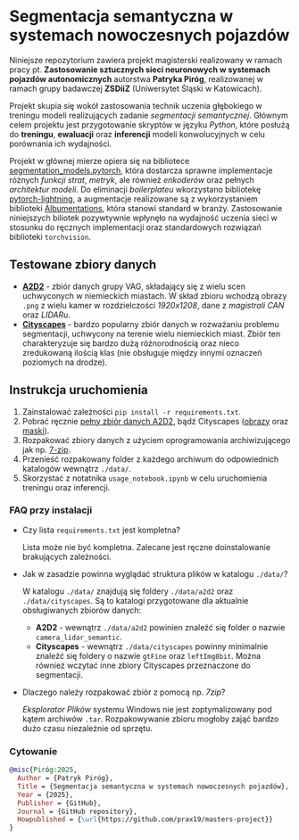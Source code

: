 # Segmentacja semantyczna w systemach nowoczesnych pojazdów

Niniejsze repozytorium zawiera projekt magisterski realizowany w ramach pracy pt. **Zastosowanie sztucznych sieci neuronowych w systemach pojazdów autonomicznych** autorstwa **Patryka Piróg**, realizowanej w ramach grupy badawczej **ZSDiiZ** (Uniwersytet Śląski w Katowicach).

Projekt skupia się wokół zastosowania technik uczenia głębokiego w treningu modeli realizujących zadanie *segmentacji semantycznej*. Głównym celem projektu jest przygotowanie skryptów w języku *Python*, które posłużą do **treningu**, **ewaluacji** oraz **inferencji** modeli konwolucyjnych w celu porównania ich wydajności.

Projekt w głównej mierze opiera się na bibliotece [segmentation_models.pytorch](https://github.com/qubvel-org/segmentation_models.pytorch/tree/main), która dostarcza sprawne implementacje różnych *funkcji strat*, *metryk*, ale również *enkoderów* oraz pełnych *architektur modeli*. Do eliminacji *boilerplateu* wkorzystano bibliotekę [pytorch-lightning](https://github.com/Lightning-AI/pytorch-lightning), a augmentacje realizowane są z wykorzystaniem biblioteki [Albumentations](https://github.com/albumentations-team/albumentations), która stanowi standard w branży. Zastosowanie niniejszych biliotek pozywtywnie wpłynęło na wydajność uczenia sieci w stosunku do ręcznych implementacji oraz standardowych rozwiązań biblioteki `torchvision`.

## Testowane zbiory danych
- [**A2D2**](https://www.a2d2.audi/en/) - zbiór danych grupy VAG, składający się z wielu scen uchwyconych w niemieckich miastach. W skład zbioru wchodzą obrazy `.png` z wielu kamer w rozdzielczości *1920x1208*, dane z *magistrali CAN* oraz *LIDARu*.
- [**Cityscapes**](https://www.cityscapes-dataset.com/) - bardzo popularny zbiór danych w rozważaniu problemu segmentacji, uchwycony na terenie wielu niemieckich miast. Zbiór ten charakteryzuje się bardzo dużą różnorodnością oraz nieco zredukowaną ilością klas (nie obsługuje między innymi oznaczeń poziomych na drodze).

## Instrukcja uruchomienia
1. Zainstalować zależności ``pip install -r requirements.txt``.
2. Pobrać ręcznie [pełny zbiór danych A2D2](https://aev-autonomous-driving-dataset.s3.eu-central-1.amazonaws.com/camera_lidar_semantic.tar), bądź Cityscapes ([obrazy](https://www.cityscapes-dataset.com/file-handling/?packageID=3) oraz [maski](https://www.cityscapes-dataset.com/file-handling/?packageID=1)).
3. Rozpakować zbiory danych z użyciem oprogramowania archiwizującego jak np. [7-zip](https://www.7-zip.org/).
4. Przenieść rozpakowany folder z każdego archiwum do odpowiednich katalogów wewnątrz `./data/`.
5. Skorzystać z notatnika `usage_notebook.ipynb` w celu uruchomienia treningu oraz inferencji.

### FAQ przy instalacji
- Czy lista `requirements.txt` jest kompletna?

    Lista może nie być kompletna. Zalecane jest ręczne doinstalowanie brakujących zależności.

- Jak w zasadzie powinna wyglądać struktura plików w katalogu `./data/`?

    W katalogu `./data/` znajdują się foldery `./data/a2d2` oraz `./data/cityscapes`. Są to katalogi przygotowane dla aktualnie obsługiwanych zbiorów danych:
    - **A2D2** - wewnątrz `./data/a2d2` powinien znaleźć się folder o nazwie `camera_lidar_semantic`.
    - **Cityscapes** - wewnątrz `./data/cityscapes` powinny minimalnie znaleźć się foldery o nazwie `gtFine` oraz `leftImg8bit`. Można również wczytać inne zbiory Cityscapes przeznaczone do segmentacji.

- Dlaczego należy rozpakować zbiór z pomocą np. *7zip*?

    *Eksplorator Plików* systemu Windows nie jest zoptymalizowany pod kątem archiwów `.tar`. Rozpakowywanie zbioru mogłoby zająć bardzo dużo czasu niezależnie od sprzętu.

### Cytowanie
```Bibtex
@misc{Piróg:2025,
  Author = {Patryk Piróg},
  Title = {Segmentacja semantyczna w systemach nowoczesnych pojazdów},
  Year = {2025},
  Publisher = {GitHub},
  Journal = {GitHub repository},
  Howpublished = {\url{https://github.com/prax19/masters-project}}
}
```